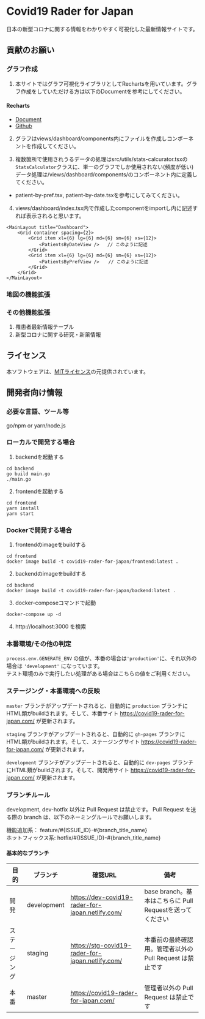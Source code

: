 # Covid19 Rader for Japan
日本の新型コロナに関する情報をわかりやすく可視化した最新情報サイトです。

## 貢献のお願い

### グラフ作成
1. 本サイトではグラフ可視化ライブラリとしてRechartsを用いています。グラフ作成をしていただける方は以下のDocumentを参考にしてください。
#### Recharts
- [Document](http://recharts.org/en-US/)
- [Github](https://github.com/recharts/recharts)

2. グラフはviews/dashboard/components内にファイルを作成しコンポーネントを作成してください。

3. 複数箇所で使用されうるデータの処理はsrc/utils/stats-calcurator.tsxの`StatsCalculator`クラスに、単一のグラフでしか使用されない(頻度が低い)データ処理は/views/dashboard/components/のコンポーネント内に定義してください。
- patient-by-pref.tsx, patient-by-date.tsxを参考にしてみてください。

4. views/dashboard/index.tsx内で作成したcomponentをimportし<Grid></Grid>内に記述すれば表示されると思います。

```/javascript
<MainLayout title="Dashboard">
    <Grid container spacing={2}>
        <Grid item xl={6} lg={6} md={6} sm={6} xs={12}>
            <PatientsByDateView />   // このように記述
        </Grid>
        <Grid item xl={6} lg={6} md={6} sm={6} xs={12}>
            <PatientsByPrefView />　　// このように記述
        </Grid>
    </Grid>
</MainLayout>

```

### 地図の機能拡張

### その他機能拡張
1. 罹患者最新情報テーブル
2. 新型コロナに関する研究・新薬情報


## ライセンス
本ソフトウェアは、[MITライセンス]()の元提供されています。

## 開発者向け情報
### 必要な言語、ツール等
go/npm or yarn/node.js

### ローカルで開発する場合

1. backendを起動する
```
cd backend
go build main.go
./main.go
```

2. frontendを起動する
```
cd frontend
yarn install
yarn start
```

### Dockerで開発する場合

1. frontendのimageをbuildする

```
cd frontend
docker image build -t covid19-rader-for-japan/frontend:latest .
```

2. backendのimageをbuildする 

```
cd backend
docker image build -t covid19-rader-for-japan/backend:latest .
```

3. docker-composeコマンドで起動

```
docker-compose up -d
```

4. http://localhost:3000 を検索


### 本番環境/その他の判定

`process.env.GENERATE_ENV` の値が、本番の場合は`'production'`に、それ以外の場合は `'development'` になっています。  
テスト環境のみで実行したい処理がある場合はこちらの値をご利用ください。

### ステージング・本番環境への反映

`master` ブランチがアップデートされると、自動的に `production` ブランチにHTML類がbuildされます。そして、本番サイト https://covid19-rader-for-japan.com/ が更新されます。

`staging` ブランチがアップデートされると、自動的に `gh-pages` ブランチにHTML類がbuildされます。そして、ステージングサイト https://covid19-rader-for-japan.com/ が更新されます。

`development` ブランチがアップデートされると、自動的に `dev-pages` ブランチにHTML類がbuildされます。そして、開発用サイト https://covid19-rader-for-japan.com/ が更新されます。

### ブランチルール

development, dev-hotfix 以外は Pull Request は禁止です。
Pull Request を送る際の branch は、以下のネーミングルールでお願いします。

機能追加系： feature/#{ISSUE_ID}-#{branch_title_name}  
ホットフィックス系: hotfix/#{ISSUE_ID}-#{branch_title_name}

#### 基本的なブランチ
| 目的 | ブランチ | 確認URL | 備考 |
| ---- | -------- | ---- | ---- |
| 開発 | development | https://dev-covid19-rader-for-japan.netlify.com/ | base branch。基本はこちらに Pull Requestを送ってください |
| ステージング | staging | https://stg-covid19-rader-for-japan.netlify.com/ | 本番前の最終確認用。管理者以外の Pull Request は禁止です |
| 本番 | master | https://covid19-rader-for-japan.com/ | 管理者以外の Pull Request は禁止です |




